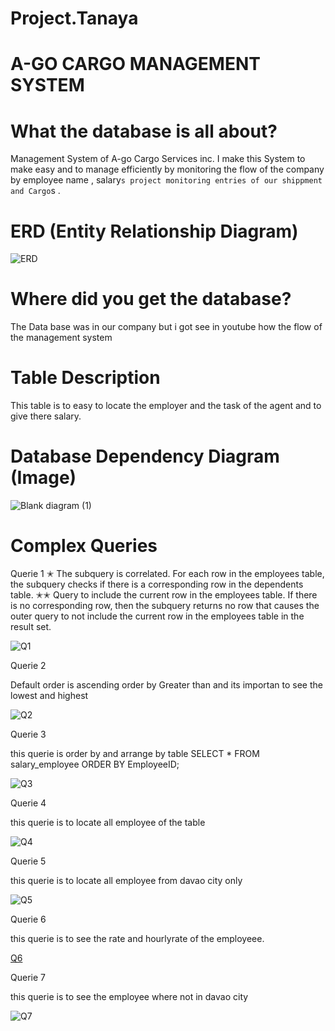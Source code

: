# Project.Tanaya
# A-GO CARGO MANAGEMENT SYSTEM
# What the database is all about?
 Management System of A-go Cargo Services inc. I make this System to make easy and to manage efficiently by monitoring the flow of the company by employee name , salary`s project monitoring entries of our shippment and Cargo`s .   
# ERD (Entity Relationship Diagram)
![ERD](https://user-images.githubusercontent.com/73166977/103271606-aa6cbc00-49f5-11eb-81b7-84ce025ebb22.png)
# Where did you get the database?
  The Data base was in our company but i got see in youtube how the flow of the management system
# Table Description
  This table is to easy to locate the employer and the task of the agent and to give there salary.
# Database Dependency Diagram (Image)
![Blank diagram (1)](https://user-images.githubusercontent.com/73166977/103272082-df2d4300-49f6-11eb-85aa-d22ba471860a.png)

# Complex Queries

 Querie 1
✭
 The subquery is correlated. For each row in the  employees table, the subquery checks if there is a corresponding row in the dependents table. 
✭✭
 Query to include the current row in the  employees table. If there is no corresponding row, then the subquery returns no row that causes the outer query to not include the         current row in the  employees table in the result set.

 ![Q1](https://user-images.githubusercontent.com/73166977/103436775-51519200-4c5a-11eb-987b-fbe091ce3cf0.png)
 
 Querie 2
 
 Default order is ascending order by Greater than and its importan to see the lowest and highest
 
 ![Q2](https://user-images.githubusercontent.com/73166977/103436814-bb6a3700-4c5a-11eb-99c0-dab338a7f1ff.png)
 
 Querie 3

 this querie is order by and arrange by table
 SELECT * FROM salary_employee
 ORDER BY EmployeeID;

 
 ![Q3](https://user-images.githubusercontent.com/73166977/103436845-23208200-4c5b-11eb-8585-e3aac3edc3a1.png)
 
 Querie 4
 
  this querie is to locate all employee of the table 
  
 ![Q4](https://user-images.githubusercontent.com/73166977/103436902-ca9db480-4c5b-11eb-8083-4b1dbd83a429.png)
 
  Querie 5
  
  this querie is to locate all employee from davao city only
  
 ![Q5](https://user-images.githubusercontent.com/73166977/103436920-f5880880-4c5b-11eb-93b3-b3f0b203f7d4.png)
 
 Querie 6
 
 this querie is to see the rate and hourlyrate of the employeee.
 
 [Q6](https://user-images.githubusercontent.com/73166977/103436936-2b2cf180-4c5c-11eb-981e-6be2b0204e9b.png)
 
 Querie 7
 
 this querie is to see the employee where not in davao city
 
 ![Q7](https://user-images.githubusercontent.com/73166977/103436951-51eb2800-4c5c-11eb-907c-07dffb5039e9.png)
  
 
 
 
 
 
 
 
